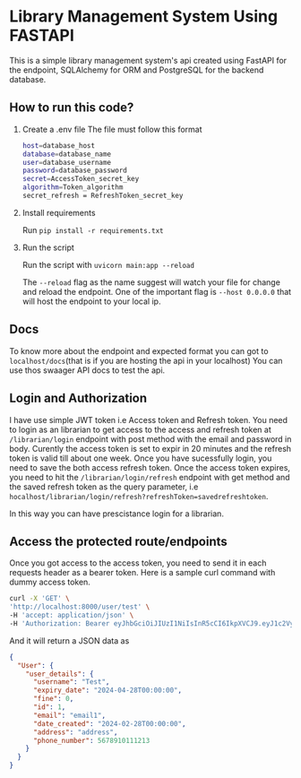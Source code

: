 # Library Management System Using FASTAPI

This is a simple library management system's api created using FastAPI for the endpoint, SQLAlchemy for ORM and PostgreSQL for the backend database.

## How to run this code?

1. Create a .env file
 The file must follow this format

   ```bash
   host=database_host
   database=database_name
   user=database_username
   password=database_password
   secret=AccessToken_secret_key
   algorithm=Token_algorithm
   secret_refresh = RefreshToken_secret_key
   ```

2. Install requirements

   Run `pip install -r requirements.txt`

3. Run the script

   Run the script with `uvicorn main:app --reload`

   The `--reload` flag as the name suggest will watch your file for change and reload the endpoint. One of the important flag is `--host 0.0.0.0` that will host the endpoint to your local ip.

## Docs

   To know more about the endpoint and expected format you can got to `localhost/docs`(that is if you are hosting the api in your localhost)
   You can use thos swaager API docs to test the api.

## Login and Authorization

   I have use simple JWT token i.e Access token and Refresh token. You need to login as an librarian to get access to the access and refresh token at `/librarian/login` endpoint with post method with the email and password in body. Curently the access token is set to expir in 20 minutes and the refresh token is valid till about one week. Once you have sucessfully login, you need to save the both access refresh token. Once the access token expires, you need to hit the `/librarian/login/refresh` endpoint with get method and the saved refresh token as the query parameter, i.e `hocalhost/librarian/login/refresh?refreshToken=savedrefreshtoken`.

   In this way you can have prescistance login for a librarian.

## Access the protected route/endpoints

   Once you got access to the access token, you need to send it in each requests header as a bearer token. Here is a sample curl command with dummy access token.

   ```bash
   curl -X 'GET' \
  'http://localhost:8000/user/test' \
  -H 'accept: application/json' \
  -H 'Authorization: Bearer eyJhbGciOiJIUzI1NiIsInR5cCI6IkpXVCJ9.eyJ1c2VySUQiOiJhZG1pbkBsbXMuY29tIiwiZXhwaXJ5IjoxNzEwMTMyMDk2LjAzODc5MX0.Hz1JLerxq8fmsDL0U82m7DU1l8e04QPIzfpJJs8jKE4'
   ```

   And it will return a JSON data as

   ```JSON
   {
     "User": {
       "user_details": {
         "username": "Test",
         "expiry_date": "2024-04-28T00:00:00",
         "fine": 0,
         "id": 1,
         "email": "email1",
         "date_created": "2024-02-28T00:00:00",
         "address": "address",
         "phone_number": 5678910111213
       }
     }
   }
   ```
